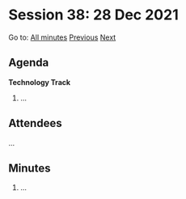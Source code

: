 # Session 38: 28 Dec 2021

Go to: [All minutes](../../index.md) [Previous](26.md) [Next](31.md)

## Agenda

**Technology Track**

1. ...



## Attendees

...

## Minutes

1. ...
